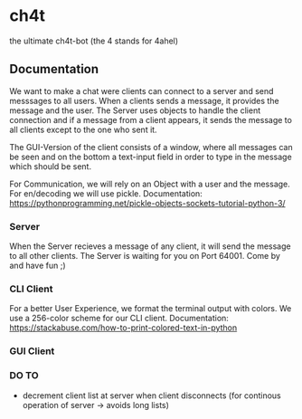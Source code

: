 # ch4t
the ultimate ch4t-bot (the 4 stands for 4ahel)

## Documentation
We want to make a chat were clients can connect to a server and send messsages to all users. When a clients sends a message, it provides the message and the user. The Server uses objects to handle the client connection and if a message from a client appears, it sends the message to all clients except to the one who sent it.

The GUI-Version of the client consists of a window, where all messages can be seen and on the bottom a text-input field in order to type in the message which should be sent.

For Communication, we will rely on an Object with a user and the message. For en/decoding we will use pickle. Documentation: 
https://pythonprogramming.net/pickle-objects-sockets-tutorial-python-3/


### Server
When the Server recieves a message of any client, it will send the message to all other clients.
The Server is waiting for you on Port 64001. Come by and have fun ;)

### CLI Client
For a better User Experience, we format the terminal output with colors. We use a 256-color scheme for our CLI client.
Documentation: https://stackabuse.com/how-to-print-colored-text-in-python


### GUI Client


### DO TO
- decrement client list at server when client disconnects (for continous operation of server -> avoids long lists)



